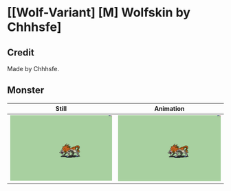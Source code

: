 # [\[Wolf-Variant\] \[M\] Wolfskin by Chhhsfe]

## Credit

Made by Chhhsfe.
	
## Monster

| Still | Animation |
| :---: | :-------: |
| ![Monster still](./Monster_000.png) | ![Monster animation](./Monster.gif) |
